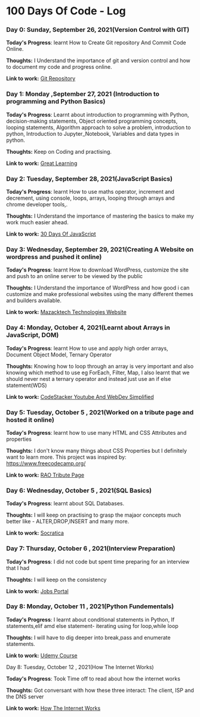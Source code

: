 # 100 Days Of Code - Log

### Day 0: Sunday, September 26, 2021(Version Control with GIT)

**Today's Progress**: learnt How to Create Git repository And Commit Code Online.

**Thoughts:** I Understand the importance of git and version control and how to document my code and progress online.

**Link to work:** [Git Repository](http://www.example.com)

### Day 1: Monday ,September 27, 2021 (Introduction to programming and Python Basics)

**Today's Progress**: Learnt about introduction to programming with Python, decision-making statements,
Object oriented programming concepts, looping statements, Algorithm approach to solve a problem, introduction to python,
Introduction to Jupyter_Notebook, Variables and data types in python.

**Thoughts:** Keep on Coding and practising.

**Link to work:** [Great Learning](https://olympus.greatlearning.in/dashboard)

### Day 2: Tuesday, September 28, 2021(JavaScript Basics)

**Today's Progress**: learnt How to use maths operator, increment and decrement, using console, loops, arrays, looping through arrays and chrome developer tools,.

**Thoughts:** I Understand the importance of mastering the basics to make my work much easier ahead.

**Link to work:** [30 Days Of JavaScript](https://github.com/matengodev/30-Days-Of-JavaScript)

### Day 3: Wednesday, September 29, 2021(Creating A Website on wordpress and pushed it online)

**Today's Progress**: learnt How to download WordPress, customize the site and push to an online server to be viewed by the public

**Thoughts:** I Understand the importance of WordPress and how good i can customize and make professional websites using the many different themes and builders available.

**Link to work:** [Mazacktech Technologies Website](https://google.com)

### Day 4: Monday, October 4, 2021(Learnt about Arrays in JavaScript, DOM)

**Today's Progress**: learnt How to use and apply high order arrays, Document Object Model, Ternary Operator

**Thoughts:** Knowing how to loop through an array is very important and also knowing which method to use eg ForEach, Filter, Map, I also learnt that we should never nest a ternary operator and instead just use an if else statement(WDS)

**Link to work:** [CodeStacker Youtube And WebDev Simplified](https://youtube.com)

### Day 5: Tuesday, October 5 , 2021(Worked on a tribute page and hosted it online)

**Today's Progress**: learnt how to use many HTML and CSS Attributes and properties

**Thoughts:**  I don't know many things about CSS Properties but I definitely want to learn more. This project was inspired by: https://www.freecodecamp.org/

**Link to work:** [RAO Tribute Page](https://rao-tribute-iammatengo.netlify.app/)

### Day 6: Wednesday, October 5 , 2021(SQL Basics)

**Today's Progress**: learnt about SQL Databases.

**Thoughts:**  I will keep on practising to grasp the majaor concepts much better like - ALTER,DROP,INSERT and many more.

**Link to work:** [Socratica](https://github.com/socratica/sql)

### Day 7: Thursday, October 6 , 2021(Interview Preparation)

**Today's Progress**: I did not code but spent time preparing for an interview that I had

**Thoughts:**  I will keep on the consistency 

**Link to work:** [Jobs Portal](https://app.slack.com/client/T01GY3Q18P7/C01H7D61204)

### Day 8: Monday, October 11 , 2021(Python Fundementals)

**Today's Progress**: I learnt about conditional statements in Python, If statements,elif amd else statement- iterating using for loop,while loop

**Thoughts:**  I will have to dig deeper into break,pass and enumerate statements.

**Link to work:** [Udemy Course](https://www.udemy.com/course/python-programming-beginner-to-advanced/learn/lecture/17923706?start=600#notes)

Day 8: Tuesday, October 12 , 2021(How The Internet Works)

**Today's Progress**: Took Time off to read about how the internet works

**Thoughts:**  Got conversant with how these three interact: The client, ISP and the DNS server

**Link to work:** [How The Internet Works](https://www.google.com)